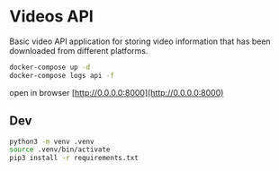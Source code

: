 # Videos API

Basic video API application for storing video information that has been downloaded from different platforms.

```sh
docker-compose up -d
docker-compose logs api -f
```

open in browser [http://0.0.0.0:8000](http://0.0.0.0:8000)

## Dev

```sh
python3 -m venv .venv
source .venv/bin/activate
pip3 install -r requirements.txt
```
